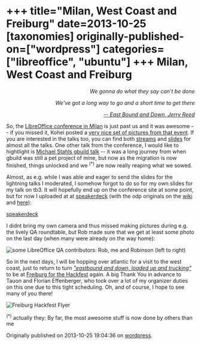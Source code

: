 +++
title="Milan, West Coast and Freiburg"
date=2013-10-25
[taxonomies]
originally-published-on=["wordpress"]
categories=["libreoffice", "ubuntu"]
+++
Milan, West Coast and Freiburg
==============================

<p style="text-align:right;"><em>We gonna do what they say can't be done</em></p>
<p style="text-align:right;"><em> We've got a long way to go and a short time to get there</em></p>
<p style="text-align:right;"><a href="https://www.youtube.com/watch?v=xnRwQjTYfGI"><em>-- East Bound and Down, Jerry Reed</em></a></p>

So, the <a href="http://conference.libreoffice.org/2013/en">LibreOffice conference in Milan</a> is just past us and it was awesome -- if you missed it, Kohei posted a <a href="https://www.facebook.com/media/set/?set=a.10152269212828219.1073741826.624343218&amp;type=1&amp;l=26d22cf2c5">very nice set of pictures from that event</a>. If you are interested in the talks too, you can find both <a href="http://conference.libreoffice.org/2013/en/streams">streams</a> and <a href="http://conference.libreoffice.org/talks/2013/">slides</a> for almost all the talks. One other talk from the conference, I would like to hightlight is <a href="http://conference.libreoffice.org/talks/2013/content/sessions/050/files/LOConf2013_gbuild.pdf">Michael Stahls gbuild talk</a> -- it was a long journey from when gbuild was still a pet project of mine, but now as the migration is now finished, things unlocked and we <sup>(*)</sup> are now really reaping what we sowed.

Almost, as e.g. while I was able and eager to send the slides for the lightning talks I moderated, I somehow forgot to do so for my own slides for my talk on tb3. It will hopefully end up on the conference site at some point, but for now I uploaded at at <a href="https://speakerdeck.com/sweetshark1">speakerdeck</a> (with the odp originals on the <a href="https://wiki.documentfoundation.org/User:Bjoern-michaelsen">wiki </a>and <a href="http://people.canonical.com/~bjoern/presentations/">here</a>):

[speakerdeck](https://speakerdeck.com/sweetshark1/tb3-using-tinderboxes-efficiently)

I didnt bring my own camera and thus missed making pictures during e.g. the lively QA roundtable, but Rob made sure that we get at least some photo on the last day (when many were already on the way home):

![some LibreOffice QA contributors: Rob, me and Robinson (left to right)](/img/wp/2013/10/img_3691.jpg)

<p style="text-align:left;">So in the next days, I will be hopping over atlantic for a visit to the west coast, just to return to turn <a href="https://www.youtube.com/watch?v=xnRwQjTYfGI"><em>"eastbound and down, loaded up and trucking"</em></a> to be at <a href="https://wiki.documentfoundation.org/Hackfest/Freiburg2013">Freiburg for the Hackfest</a> again. A big Thank You in advance to Tauon and Florian Effenberger, who took over a lot of my organizer duties on this one due to this tight scheduling. Oh, and of course, I hope to see many of you there!</p>


![Freiburg Hackfest Flyer](/img/wp/2013/10/freiburg.jpeg)

<sup>(*)</sup> actually they: By far, the most awesome stuff is now done by others than me

Originally published on 2013-10-25 19:04:36 on [wordpress](https://skyfromme.wordpress.com/2013/10/25/milan-westcoast-and-freiburg/).
